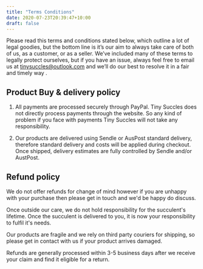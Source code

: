```yaml
---
title: "Terms Conditions"
date: 2020-07-23T20:39:47+10:00
draft: false
---
```


Please read this terms and conditions stated below, which outline a lot of legal goodies, but the bottom line is it’s our aim to always take care of both of us, as a customer, or as a seller. We’ve included many of these terms to legally protect ourselves, but if you have an issue, always feel free to email us at tinysuccles@outlook.com and we’ll do our best to resolve it in a fair and timely way .

## Product Buy & delivery policy
1) All payments are processed securely through PayPal. Tiny Succles does not directly process payments through the website. So any kind of problem if you face with payments Tiny Succles will not take any responsibility.

2) Our products are delivered using Sendle or AusPost standard delivery, therefore standard delivery and costs will be applied during checkout. Once shipped, delivery estimates are fully controlled by Sendle and/or AustPost.

## Refund policy
We do not offer refunds for change of mind however if you are unhappy with your purchase then please get in touch and we'd be happy do discuss.

Once outside our care, we do not hold responsibility for the succulent's lifetime. Once the succulent is delivered to you, it is now your responsibility to fulfil it's needs.

Our products are fragile and we rely on third party couriers for shipping, so please get in contact with us if your product arrives damaged.

Refunds are generally processed within 3-5 business days after we receive your claim and find it eligible for a return.
